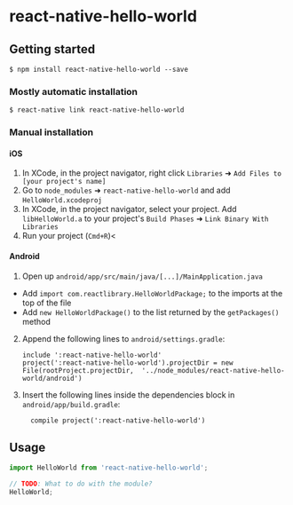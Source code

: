 # react-native-hello-world

## Getting started

`$ npm install react-native-hello-world --save`

### Mostly automatic installation

`$ react-native link react-native-hello-world`

### Manual installation


#### iOS

1. In XCode, in the project navigator, right click `Libraries` ➜ `Add Files to [your project's name]`
2. Go to `node_modules` ➜ `react-native-hello-world` and add `HelloWorld.xcodeproj`
3. In XCode, in the project navigator, select your project. Add `libHelloWorld.a` to your project's `Build Phases` ➜ `Link Binary With Libraries`
4. Run your project (`Cmd+R`)<

#### Android

1. Open up `android/app/src/main/java/[...]/MainApplication.java`
  - Add `import com.reactlibrary.HelloWorldPackage;` to the imports at the top of the file
  - Add `new HelloWorldPackage()` to the list returned by the `getPackages()` method
2. Append the following lines to `android/settings.gradle`:
  	```
  	include ':react-native-hello-world'
  	project(':react-native-hello-world').projectDir = new File(rootProject.projectDir, 	'../node_modules/react-native-hello-world/android')
  	```
3. Insert the following lines inside the dependencies block in `android/app/build.gradle`:
  	```
      compile project(':react-native-hello-world')
  	```


## Usage
```javascript
import HelloWorld from 'react-native-hello-world';

// TODO: What to do with the module?
HelloWorld;
```
